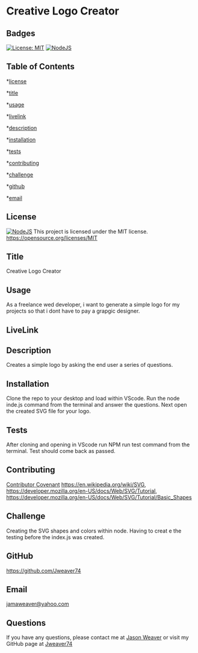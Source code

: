 # Creative Logo Creator
  ## Badges
  [![License: MIT](https://img.shields.io/badge/License-MIT-yellow.svg)](https://opensource.org/licenses/MIT)
   [![NodeJS](https://img.shields.io/badge/node.js-6DA55F?style=for-the-badge&logo=node.js&logoColor=white)](https://nodejs.org/en)

  ## Table of Contents
  *[license](#license)

  *[title](#title)

  *[usage](#usage)

  *[livelink](#livelink)

  *[description](#description)

  *[installation](#installation)

  *[tests](#tests)

  *[contributing](#contributing)

  *[challenge](#challenge)

  *[github](#github)

  *[email](#email)

  ## License
  [![NodeJS](https://img.shields.io/badge/node.js-6DA55F?style=for-the-badge&logo=node.js&logoColor=white)](https://nodejs.org/en)
  This project is licensed under the MIT license.
  https://opensource.org/licenses/MIT


  ## Title
  Creative Logo Creator


  ## Usage
  As a freelance wed developer, i want to generate a simple logo for my projects so that i dont have to pay a grapgic designer.

  ## LiveLink
  


  ## Description
  Creates a simple logo by asking the end user a series of questions.


  ## Installation
  Clone the repo to your desktop and load within VScode. Run the node inde.js command from the terminal and answer the questions. Next open the created SVG file for your logo.


  ## Tests
  After cloning and opening in VScode run NPM run test command from the terminal. Test should come back as passed.


  ## Contributing
  [Contributor Covenant](https://www.contributor-covenant.org/)
  https://en.wikipedia.org/wiki/SVG, https://developer.mozilla.org/en-US/docs/Web/SVG/Tutorial,  https://developer.mozilla.org/en-US/docs/Web/SVG/Tutorial/Basic_Shapes


  ## Challenge
  Creating the SVG shapes and colors within node. Having to creat e the testing before the index.js was created. 


  ## GitHub
  https://github.com/Jweaver74


  ## Email
  jamaweaver@yahoo.com


  ## Questions
  If you have any questions, please contact me at [Jason Weaver](Jamaweaver@yahoo.com) or visit my GitHub page at [Jweaver74](https://github.com/Jweaver74)